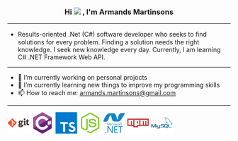 
### <p align="center"> Hi <img src ="https://raw.githubusercontent.com/MartinHeinz/Martinheinz/master/wave.gif" width="40pix"> , I'm Armands Martinsons

--- 
  
* Results-oriented .Net (C#) software developer who seeks to ﬁnd solutions for every problem. Finding a solution needs the right knowledge. I seek new knowledge every day.      Currently, I am learning C# .NET Framework Web API.
---

- 🔭 I’m currently working on personal projocts
- 🌱 I’m currently learning new things to improve my programming skills
- 📫 How to reach me: armands.martinsons@gmail.com

---

<img src ="https://github.com/devicons/devicon/blob/master/icons/git/git-original-wordmark.svg" alt="Git logo" width="50" height="50" /> <img src ="https://github.com/devicons/devicon/blob/master/icons/csharp/csharp-original.svg" alt="cSharp logo" width="50" height="50" /> <img src ="https://github.com/devicons/devicon/blob/master/icons/typescript/typescript-original.svg" alt="TypeScript logo" width="50" height="50" /> <img src ="https://github.com/devicons/devicon/blob/master/icons/nodejs/nodejs-original.svg" alt="NodeJs logo" width="50" height="50" /> <img src ="https://github.com/devicons/devicon/blob/master/icons/dot-net/dot-net-plain-wordmark.svg" alt="DotNet logo" width="50" height="50" /> <img src ="https://github.com/devicons/devicon/blob/master/icons/npm/npm-original-wordmark.svg" alt="Apple logo" width="50" height="50" /> <img src ="https://github.com/devicons/devicon/blob/master/icons/mysql/mysql-plain-wordmark.svg" alt="Apple logo" width="50" height="50" />

